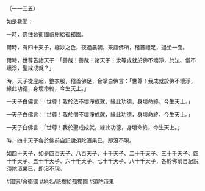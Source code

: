 （一一三五）

如是我聞：

一時，佛住舍衛國祇樹給孤獨園。

爾時，有四十天子，極妙之色，夜過晨朝，來詣佛所，稽首禮足，退坐一面。

爾時，世尊告諸天子：「善哉！善哉！諸天子！汝等成就於佛不壞淨，於法、僧不壞淨，聖戒成就？」

時，天子從座起，整衣服，稽首佛足，合掌白佛言：「世尊！我成就於佛不壞淨，緣此功德，身壞命終，今生天上。」

一天子白佛言：「世尊！我於法不壞淨成就，緣此功德，身壞命終，今生天上。」

一天子白佛言：「世尊！我於僧不壞淨成就，緣此功德，身壞命終，今生天上。」

一天子白佛言：「世尊！我於聖戒成就，緣此功德，身壞命終，今生天上。」

時，四十天子各於佛前自記說須陀洹果已，即沒不現。

如四十天子，如是四百天子、八百天子、十千天子、二十千天子、三十千天子、四十千天子、五十千天子、六十千天子、七十千天子、八十千天子，各於佛前自記說須陀洹果已，即沒不現。

#國家/舍衛國
#地名/祇樹給孤獨園
#須陀洹果
